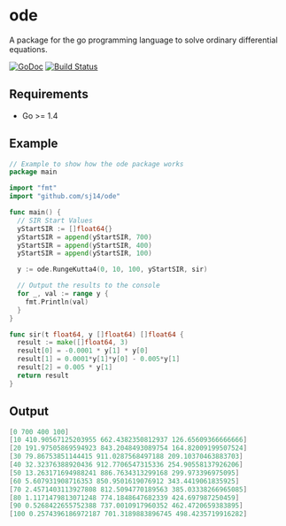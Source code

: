 ode
===

A package for the go programming language to solve ordinary differential equations.

[![GoDoc](https://godoc.org/github.com/sj14/ode?status.png)](https://godoc.org/github.com/sj14/ode) [![Build Status](https://travis-ci.org/sj14/ode.svg)](https://travis-ci.org/sj14/ode)

## Requirements

- Go >= 1.4

## Example
```go
// Example to show how the ode package works
package main

import "fmt"
import "github.com/sj14/ode"

func main() {
  // SIR Start Values
  yStartSIR := []float64{}
  yStartSIR = append(yStartSIR, 700)
  yStartSIR = append(yStartSIR, 400)
  yStartSIR = append(yStartSIR, 100)

  y := ode.RungeKutta4(0, 10, 100, yStartSIR, sir)

  // Output the results to the console
  for _, val := range y {
    fmt.Println(val)
  }
}

func sir(t float64, y []float64) []float64 {
  result := make([]float64, 3)
  result[0] = -0.0001 * y[1] * y[0]
  result[1] = 0.0001*y[1]*y[0] - 0.005*y[1]
  result[2] = 0.005 * y[1]
  return result
}
```
## Output
```go
[0 700 400 100]
[10 410.90567125203955 662.4382350812937 126.65609366666666]
[20 191.97505869594923 843.2048493089754 164.82009199507524]
[30 79.86753851144415 911.0287568497188 209.10370463883703]
[40 32.32376388920436 912.7706547315336 254.90558137926206]
[50 13.263171694988241 886.7634313299168 299.973396975095]
[60 5.607931908716353 850.9501619076912 343.4419061835925]
[70 2.4571403113927808 812.5094770189563 385.03338266965085]
[80 1.1171479813071248 774.1848647682339 424.697987250459]
[90 0.5268422655752388 737.0010917960352 462.4720659383895]
[100 0.2574396186972187 701.3189883896745 498.4235719916282]
```
